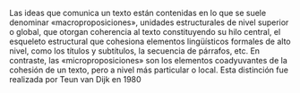 Las ideas que comunica un texto están contenidas en lo que se suele
denominar «macroproposiciones», unidades estructurales de nivel 
superior o global, que otorgan coherencia al texto constituyendo su 
hilo central, el esqueleto estructural que cohesiona elementos 
lingüísticos formales de alto nivel, como los títulos y subtítulos, la
secuencia de párrafos, etc. En contraste, las «microproposiciones» 
son los elementos coadyuvantes de la cohesión de un texto, pero a 
nivel más particular o local. Esta distinción fue realizada por Teun
van Dijk en 1980